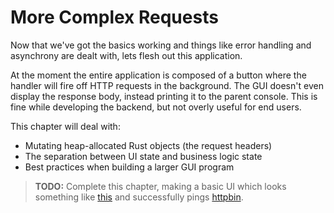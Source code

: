 # More Complex Requests

Now that we've got the basics working and things like error handling and 
asynchrony are dealt with, lets flesh out this application. 

At the moment the entire application is composed of a button where the handler
will fire off HTTP requests in the background. The GUI doesn't even display the 
response body, instead printing it to the parent console. This is fine while 
developing the backend, but not overly useful for end users.

This chapter will deal with:

- Mutating heap-allocated Rust objects (the request headers)
- The separation between UI state and business logic state 
- Best practices when building a larger GUI program

> **TODO:** Complete this chapter, making a basic UI which looks something like
> [this](https://resttesttest.com/) and successfully pings 
> [httpbin](https://httpbin.org/).